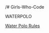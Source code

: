 /# Girls-Who-Code
<DOCTYPE HTML> 
<html>
<head> </head>
<body>
<h> WATERPOLO </h>
<p><a href="http://www.usawaterpolo.org/resources/understanding-the-game.html">Water Polo Rules</a></p>
</body>
</html>
